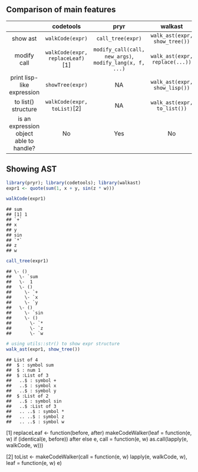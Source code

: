 Comparison of main features
---------------------------

|                                         |             codetools            |                           pryr                          |             walkast            |
|:---------------------------------------:|:--------------------------------:|:-------------------------------------------------------:|:------------------------------:|
|                 show ast                |         `walkCode(expr)`         |                    `call_tree(expr)`                    |  `walk_ast(expr, show_tree())` |
|               modify call               | `walkCode(expr, replaceLeaf)`[1] | `modify_call(call, new_args)`, `modify_lang(x, f, ...)` | `walk_ast(expr, replace(...))` |
|        print lisp-like expression       |         `showTree(expr)`         |                            NA                           |  `walk_ast(expr, show_lisp())` |
|           to list() structure           |    `walkCode(expr, toList)`[2]   |                            NA                           |   `walk_ast(expr, to_list())`  |
| is an expression object able to handle? |                No                |                           Yes                           |               No               |

Showing AST
-----------

``` r
library(pryr); library(codetools); library(walkast)
expr1 <- quote(sum(1, x + y, sin(z * w)))

walkCode(expr1)
```

    ## sum
    ## [1] 1
    ## `+`
    ## x
    ## y
    ## sin
    ## `*`
    ## z
    ## w

``` r
call_tree(expr1)
```

    ## \- ()
    ##   \- `sum
    ##   \-  1
    ##   \- ()
    ##     \- `+
    ##     \- `x
    ##     \- `y
    ##   \- ()
    ##     \- `sin
    ##     \- ()
    ##       \- `*
    ##       \- `z
    ##       \- `w

``` r
# using utils::str() to show expr structure
walk_ast(expr1, show_tree())
```

    ## List of 4
    ##  $ : symbol sum
    ##  $ : num 1
    ##  $ :List of 3
    ##   ..$ : symbol +
    ##   ..$ : symbol x
    ##   ..$ : symbol y
    ##  $ :List of 2
    ##   ..$ : symbol sin
    ##   ..$ :List of 3
    ##   .. ..$ : symbol *
    ##   .. ..$ : symbol z
    ##   .. ..$ : symbol w

[1] replaceLeaf \<- function(before, after) makeCodeWalker(leaf = function(e, w) if (identical(e, before)) after else e, call = function(e, w) as.call(lapply(e, walkCode, w)))

[2] toList \<- makeCodeWalker(call = function(e, w) lapply(e, walkCode, w), leaf = function(e, w) e)
